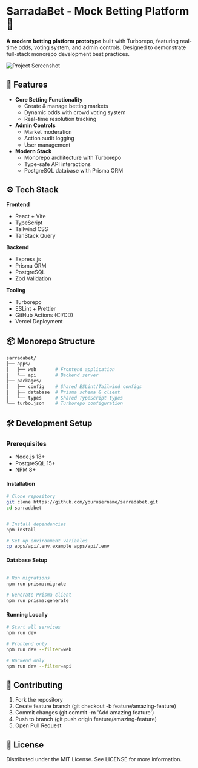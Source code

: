 # SarradaBet - Mock Betting Platform 🎲

**A modern betting platform prototype** built with Turborepo, featuring real-time odds, voting system, and admin controls. Designed to demonstrate full-stack monorepo development best practices.

![Project Screenshot](./path-to-screenshot.png) <!-- Add actual screenshot path -->

## 🚀 Features

- **Core Betting Functionality**
  - Create & manage betting markets
  - Dynamic odds with crowd voting system
  - Real-time resolution tracking
- **Admin Controls**
  - Market moderation
  - Action audit logging
  - User management
- **Modern Stack**
  - Monorepo architecture with Turborepo
  - Type-safe API interactions
  - PostgreSQL database with Prisma ORM

## ⚙️ Tech Stack

**Frontend**

- React + Vite
- TypeScript
- Tailwind CSS
- TanStack Query

**Backend**

- Express.js
- Prisma ORM
- PostgreSQL
- Zod Validation

**Tooling**

- Turborepo
- ESLint + Prettier
- GitHub Actions (CI/CD)
- Vercel Deployment

## 📦 Monorepo Structure

```bash
sarradabet/
├── apps/
│   ├── web       # Frontend application
│   └── api       # Backend server
├── packages/
│   ├── config    # Shared ESLint/Tailwind configs
│   ├── database  # Prisma schema & client
│   └── types     # Shared TypeScript types
└── turbo.json    # Turborepo configuration
```

## 🛠️ Development Setup

### Prerequisites

- Node.js 18+
- PostgreSQL 15+
- NPM 8+

#### Installation

```bash
# Clone repository
git clone https://github.com/yourusername/sarradabet.git
cd sarradabet


# Install dependencies
npm install

# Set up environment variables
cp apps/api/.env.example apps/api/.env
```

#### Database Setup

```bash

# Run migrations
npm run prisma:migrate

# Generate Prisma client
npm run prisma:generate
```

#### Running Locally

```bash
# Start all services
npm run dev

# Frontend only
npm run dev --filter=web

# Backend only
npm run dev --filter=api
```

## 🤝 Contributing

1. Fork the repository
2. Create feature branch (git checkout -b feature/amazing-feature)
3. Commit changes (git commit -m 'Add amazing feature')
4. Push to branch (git push origin feature/amazing-feature)
5. Open Pull Request

## 📄 License

Distributed under the MIT License. See LICENSE for more information.
